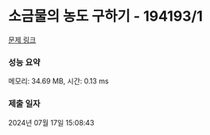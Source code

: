 # 소금물의 농도 구하기 - 194193/1 

[문제 링크](https://level.goorm.io/exam/194193/%EC%86%8C%EA%B8%88%EB%AC%BC%EC%9D%98-%EB%86%8D%EB%8F%84-%EA%B5%AC%ED%95%98%EA%B8%B0/quiz/1) 

### 성능 요약

메모리: 34.69 MB, 시간: 0.13 ms

### 제출 일자

2024년 07월 17일 15:08:43

